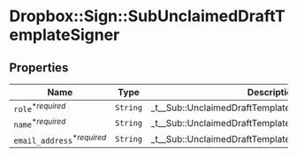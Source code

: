 # Dropbox::Sign::SubUnclaimedDraftTemplateSigner



## Properties

| Name | Type | Description | Notes |
| ---- | ---- | ----------- | ----- |
| `role`<sup>*_required_</sup> | ```String``` |  _t__Sub::UnclaimedDraftTemplateSigner::ROLE  |  |
| `name`<sup>*_required_</sup> | ```String``` |  _t__Sub::UnclaimedDraftTemplateSigner::NAME  |  |
| `email_address`<sup>*_required_</sup> | ```String``` |  _t__Sub::UnclaimedDraftTemplateSigner::EMAIL_ADDRESS  |  |

